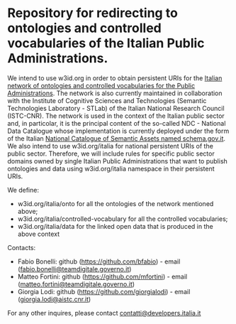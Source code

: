 Repository for redirecting to ontologies and controlled vocabularies of the Italian Public Administrations.
===================

We intend to use w3id.org in order to obtain persistent URIs for the [Italian network of ontologies and controlled vocabularies for the Public Administrations](https://github.com/italia/daf-ontologie-vocabolari-controllati). The network is also currently maintained in collaboration with the Institute of Cognitive Sciences and Technologies (Semantic Technologies Laboratory - STLab) of the Italian National Research Council (ISTC-CNR).
The network is used in the context of the Italian public sector and, in particolar, it is the principal content of the so-called NDC - National Data Catalogue whose implementation is currently deployed under the form of the Italian [National Catalogue of Semantic Assets named schema.gov.it](https://schema.gov.it).
We also intend to use w3id.org/italia for national persistent URIs of the public sector. Therefore, we will include rules for specific public sector domains owned by single Italian Public Administrations that want to publish ontologies and data using w3id.org/italia namespace in their persistent URIs.

We define: 
+ w3id.org/italia/onto for all the ontologies of the network mentioned above;
+ w3id.org/italia/controlled-vocabulary for all the controlled vocabularies;
+ w3id.org/italia/data for the linked open data that is produced in the above context
 
Contacts:

+ Fabio Bonelli: github (https://github.com/bfabio) - email (fabio.bonelli@teamdigitale.governo.it)
+ Matteo Fortini: github (https://github.com/mfortini) - email (matteo.fortini@teamdigitale.governo.it)
+ Giorgia Lodi: github (https://github.com/giorgialodi) - email (giorgia.lodi@aistc.cnr.it)

For any other inquires, please contact contatti@developers.italia.it

